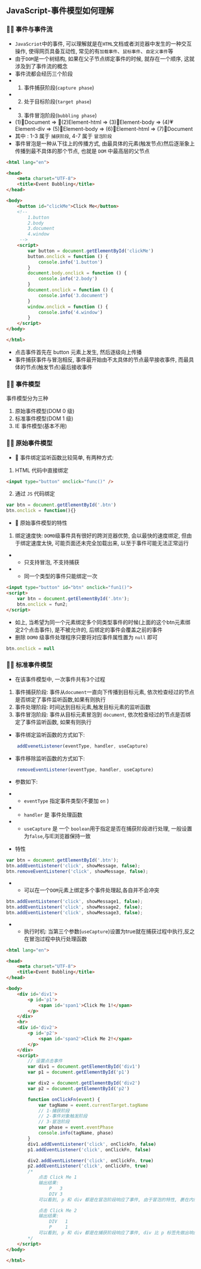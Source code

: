 ## JavaScript-事件模型如何理解

### 💛💛 事件与事件流
- `JavaScriot`中的事件, 可以理解就是在`HTML`文档或者浏览器中发生的一种交互操作, 使得网页具备互动性, 常见的有`加载事件`、`鼠标事件`、`自定义事件`等
- 由于`DOM`是一个树结构, 如果在父子节点绑定事件的时候, 就存在一个顺序, 这就涉及到了事件流的概念
- 事件流都会经历三个阶段
- 1. 事件捕获阶段(`capture phase`)
- 2. 处于目标阶段(`target phase`)
- 3. 事件冒泡阶段(`bubbling phase`)
- (1)🧡Document => 💙(2)Element-html => (3)💜Element-body => (4)💗Element-div => (5)💜Element-body => (6)💙Element-html => (7)🧡Document
- 其中 : 1-3 属于 `捕获阶段`, 4-7 属于 `冒泡阶段`
- 事件冒泡是一种从下往上的传播方式, 由最具体的元素(触发节点)然后逐渐象上传播到最不具体的那个节点, 也就是 `DOM` 中最高层的父节点

```html
<html lang="en">

<head>
    <meta charset="UTF-8">
    <title>Event Bubbling</title>
</head>

<body>
    <button id="clickMe">Click Me</button>
    <!-- 
        1.button
        2.body
        3.document
        4.window
     -->
    <script>
        var button = document.getElementById('clickMe')
        button.onclick = function () {
            console.info('1.button')
        }
        document.body.onclick = function () {
            console.info('2.body')
        }
        document.onclick = function () {
            console.info('3.document')
        }
        window.onclick = function () {
            console.info('4.window')
        }
    </script>
</body>

</html>
```
- 点击事件首先在 button 元素上发生, 然后逐级向上传播
- 事件捕获事件与冒泡相反, 事件最开始由不太具体的节点最早接收事件, 而最具体的节点(触发节点)最后接收事件


### 💛💛 事件模型
事件模型分为三种
1. 原始事件模型(DOM 0 级)
2. 标准事件模型(DOM 1 级)
3. IE 事件模型(基本不用)

### 🚀🚀 原始事件模型
- 💜 事件绑定监听函数比较简单, 有两种方式:
1. HTML 代码中直接绑定
```html
<input type="button" onclick="func()" />
```
2. 通过 `JS` 代码绑定
```js
var btn = document.getElementById('.btn')
btn.onclick = function(){}
```

- 💜 原始事件模型的特性
1. 绑定速度快: `DOM0`级事件具有很好的跨浏览器优势, 会以最快的速度绑定, 但由于绑定速度太快, 可能页面还未完全加载出来, 以至于事件可能无法正常运行
- - 只支持冒泡, 不支持捕获
- - 同一个类型的事件只能绑定一次
```html
<input type="button" id="btn" onclick="fun1()">
<script>
    var btn = document.getElementById('.btn');
    btn.onclick = fun2;
</script>
```
- 如上, 当希望为同一个元素绑定多个同类型事件的时候(上面的这个btn元素绑定2个点击事件), 是不被允许的, 后绑定的事件会覆盖之前的事件
- 删除 `DOM0` 级事件处理程序只要将对应事件属性置为 `null` 即可
```js
btn.onclick = null
```

### 🚀🚀 标准事件模型
- 在该事件模型中, 一次事件共有3个过程
1. 事件捕获阶段: 事件从`document`一直向下传播到目标元素, 依次检查经过的节点是否绑定了事件监听函数,如果有则执行
2. 事件处理阶段: 时间达到目标元素,触发目标元素的监听函数
3. 事件冒泡阶段: 事件从目标元素冒泡到 `document`, 依次检查经过的节点是否绑定了事件监听函数, 如果有则执行

- 事件绑定监听函数的方式如下:
```js
    addEvenetListener(eventType, handler, useCapture)
```
- 事件移除监听函数的方式如下: 
```js
    removeEventListener(eventType, handler, useCapture)
```
- 参数如下:
- - `eventType` 指定事件类型(不要加 `on` )
- - `handler` 是 事件处理函数
- - `useCapture`  是 一个 `boolean`用于指定是否在捕获阶段进行处理, 一般设置为`false`,与IE浏览器保持一致

- 特性
```js
var btn = document.getElementById('.btn');
btn.addEventListener('click', showMessage, false);
btn.removeEventListener('click', showMessage, false);
```
- - 可以在一个`DOM`元素上绑定多个事件处理起,各自并不会冲突
```js
btn.addEventListener('click', showMessage1, false);
btn.addEventListener('click', showMessage2, false);
btn.addEventListener('click', showMessage3, false);
```
- - 执行时机: 当第三个参数(`useCapture`)设置为true就在捕获过程中执行,反之在冒泡过程中执行处理函数

```html
<html lang="en">

<head>
    <meta charset="UTF-8">
    <title>Event Bubbling</title>
</head>

<body>
    <div id='div1'>
        <p id='p1'>
            <span id='span1'>Click Me 1!</span>
        </p>
    </div>
    <hr>
    <div id='div2'>
        <p id='p2'>
            <span id='span2'>Click Me 2!</span>
        </p>
    </div>
    <script>
        // 设置点击事件
        var div1 = document.getElementById('div1')
        var p1 = document.getElementById('p1')

        var div2 = document.getElementById('div2')
        var p2 = document.getElementById('p2')

        function onClickFn(event) {
            var tagName = event.currentTarget.tagName
            // 1-捕获阶段
            // 2-事件对象触发阶段
            // 3-冒泡阶段
            var phase = event.eventPhase
            console.info(tagName, phase)
        }
        div1.addEventListener('click', onClickFn, false)
        p1.addEventListener('click', onClickFn, false)

        div2.addEventListener('click', onClickFn, true)
        p2.addEventListener('click', onClickFn, true)
        /*
            点击 Click Me 1
            输出结果:
                P   3
                DIV 3
            可以看到, p 和 div 都是在冒泡阶段响应了事件, 由于冒泡的特性, 裹在内层的 p 率先 做出响应

            点击 Click Me 2
            输出结果:
                DIV   1
                P     1
            可以看到, p 和 div 都是在捕获阶段响应了事件, div 比 p 标签先做出响应
        */
    </script>
</body>

</html>
```